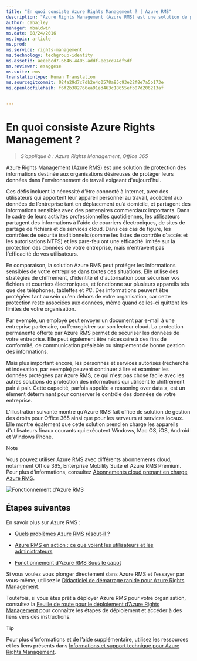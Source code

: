 ```yaml
---
title: "En quoi consiste Azure Rights Management ? | Azure RMS"
description: "Azure Rights Management (Azure RMS) est une solution de protection des informations destinée aux organisations désireuses de protéger leurs données dans l'environnement de travail exigeant d'aujourd'hui."
author: cabailey
manager: mbaldwin
ms.date: 08/24/2016
ms.topic: article
ms.prod: 
ms.service: rights-management
ms.technology: techgroup-identity
ms.assetid: aeeebcd7-6646-4405-addf-ee1cc74df5df
ms.reviewer: esaggese
ms.suite: ems
translationtype: Human Translation
ms.sourcegitcommit: 024a29d7c7db2e4c0578a95c93e22f8e7a5b173e
ms.openlocfilehash: f6f2b382766ea91ed463c18655efb07d206213af


---
```


# En quoi consiste Azure Rights Management ?

>*S’applique à : Azure Rights Management, Office 365*


Azure Rights Management (Azure RMS) est une solution de protection des informations destinée aux organisations désireuses de protéger leurs données dans l'environnement de travail exigeant d'aujourd'hui.

Ces défis incluent la nécessité d’être connecté à Internet, avec des utilisateurs qui apportent leur appareil personnel au travail, accèdent aux données de l’entreprise tant en déplacement qu’à domicile, et partagent des informations sensibles avec des partenaires commerciaux importants. Dans le cadre de leurs activités professionnelles quotidiennes, les utilisateurs partagent des informations à l'aide de courriers électroniques, de sites de partage de fichiers et de services cloud. Dans ces cas de figure, les contrôles de sécurité traditionnels (comme les listes de contrôle d'accès et les autorisations NTFS) et les pare-feu ont une efficacité limitée sur la protection des données de votre entreprise, mais n'entravent pas l'efficacité de vos utilisateurs.

En comparaison, la solution Azure RMS peut protéger les informations sensibles de votre entreprise dans toutes ces situations. Elle utilise des stratégies de chiffrement, d'identité et d'autorisation pour sécuriser vos fichiers et courriers électroniques, et fonctionne sur plusieurs appareils tels que des téléphones, tablettes et PC. Des informations peuvent être protégées tant au sein qu'en dehors de votre organisation, car cette protection reste associées aux données, même quand celles-ci quittent les limites de votre organisation.

Par exemple, un employé peut envoyer un document par e-mail à une entreprise partenaire, ou l’enregistrer sur son lecteur cloud. La protection permanente offerte par Azure RMS permet de sécuriser les données de votre entreprise. Elle peut également être nécessaire à des fins de conformité, de communication préalable ou simplement de bonne gestion des informations.

Mais plus important encore, les personnes et services autorisés (recherche et indexation, par exemple) peuvent continuer à lire et examiner les données protégées par Azure RMS, ce qui n'est pas chose facile avec les autres solutions de protection des informations qui utilisent le chiffrement pair à pair. Cette capacité, parfois appelée « reasoning over data », est un élément déterminant pour conserver le contrôle des données de votre entreprise.

L’illustration suivante montre qu’Azure RMS fait office de solution de gestion des droits pour Office 365 ainsi que pour les serveurs et services locaux. Elle montre également que cette solution prend en charge les appareils d'utilisateurs finaux courants qui exécutent Windows, Mac OS, iOS, Android et Windows Phone.

> [!NOTE]
Vous pouvez utiliser Azure RMS avec différents abonnements cloud, notamment Office 365, Enterprise Mobility Suite et Azure RMS Premium. Pour plus d’informations, consultez [Abonnements cloud prenant en charge Azure RMS](../get-started/requirements-subscriptions.md).

![Fonctionnement d'Azure RMS](../media/AzRMS_elements.png)

## Étapes suivantes

En savoir plus sur Azure RMS :

-   [Quels problèmes Azure RMS résout-il ?](azure-rms-problems-it-solves.md)

-   [Azure RMS en action : ce que voient les utilisateurs et les administrateurs](what-admins-users-see.md)

-   [Fonctionnement d'Azure RMS Sous le capot](how-does-it-work.md)



Si vous voulez vous plonger directement dans Azure RMS et l’essayer par vous-même, utilisez le [Didacticiel de démarrage rapide pour Azure Rights Management](../get-started/quick-start-tutorial.md).

Toutefois, si vous êtes prêt à déployer Azure RMS pour votre organisation, consultez la [Feuille de route pour le déploiement d’Azure Rights Management](../plan-design/deployment-roadmap.md) pour connaître les étapes de déploiement et accéder à des liens vers des instructions.

> [!TIP]
> Pour plus d’informations et de l’aide supplémentaire, utilisez les ressources et les liens présents dans [Informations et support technique pour Azure Rights Management](../get-started/information-support.md).



<!--HONumber=Aug16_HO4-->


